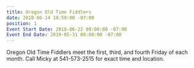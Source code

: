 ```yaml
---
title: Oregon Old Time Fiddlers
date: 2018-06-14 18:59:00 -07:00
position: 1
Event Start Date: 2018-06-22 00:00:00 -07:00
Event End Date: 2019-05-31 00:00:00 -07:00
---
```


Oregon Old Time Fiddlers meet the first, third, and fourth Friday of each month. Call Micky at 541-573-2515 for exact time and location.